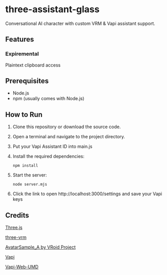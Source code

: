 # three-assistant-glass

Conversational AI character with custom VRM & Vapi assistant support.

## Features

### Expiremental

Plaintext clipboard access

## Prerequisites

- Node.js
- npm (usually comes with Node.js)

## How to Run

1. Clone this repository or download the source code.

2. Open a terminal and navigate to the project directory.

3. Put your Vapi Assistant ID into main.js

4. Install the required dependencies:
   ```
   npm install
   ```

5. Start the server:
   ```
   node server.mjs
   ```
6. Click the link to open http://localhost:3000/settings and save your Vapi keys

## Credits

[Three.js](https://threejs.org/)

[three-vrm](https://github.com/pixiv/three-vrm)

[AvatarSample_A by VRoid Project](https://hub.vroid.com/en/characters/2843975675147313744/models/5644550979324015604)  

[Vapi](https://vapi.ai/)

[Vapi-Web-UMD](https://github.com/balacodeio/Vapi-Web-UMD)
